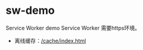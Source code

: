# sw-demo
Service Worker demo
Service Worker 需要https环境。
- 离线缓存：<a href="/cache/index.html">/cache/index.html</a>
